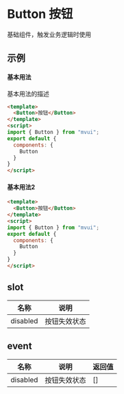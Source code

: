 <!-- type: 通用 -->

# Button 按钮
基础组件，触发业务逻辑时使用

## 示例

#### 基本用法
基本用法的描述
```html demo
<template>
  <Button>按钮</Button>
</template>
<script>
import { Button } from "mvui";
export default {
  components: {
    Button
  }
}
</script>
```
#### 基本用法2
```html demo
<template>
  <Button>按钮</Button>
</template>
<script>
import { Button } from "mvui";
export default {
  components: {
    Button
  }
}
</script>
```

<!-- prop -->
<!-- method -->

## slot
| 名称 | 说明 |
| --- | --- |
| disabled | 按钮失效状态 |

## event
| 名称 | 说明 | 返回值 |
| --- | --- | --- |
| disabled | 按钮失效状态 | [] |